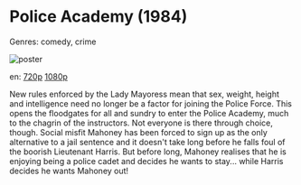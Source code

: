 # Police Academy (1984)

Genres: comedy, crime

![poster](http://image.tmdb.org/t/p/w500/ApsenIoTzEScNe4HIRSKlmFQQhC.jpg)

en:
  [720p](magnet:?xt=urn:btih:D3ED932E99C7EB46B6E54AD192A29FE80ECC277B&tr=udp://glotorrents.pw:6969/announce&tr=udp://tracker.opentrackr.org:1337/announce&tr=udp://torrent.gresille.org:80/announce&tr=udp://tracker.openbittorrent.com:80&tr=udp://tracker.coppersurfer.tk:6969&tr=udp://tracker.leechers-paradise.org:6969&tr=udp://p4p.arenabg.ch:1337&tr=udp://tracker.internetwarriors.net:1337)
  [1080p](magnet:?xt=urn:btih:095DEC7BA0C57D00B9143F6BE97D83F4954F1B8D&tr=udp://glotorrents.pw:6969/announce&tr=udp://tracker.opentrackr.org:1337/announce&tr=udp://torrent.gresille.org:80/announce&tr=udp://tracker.openbittorrent.com:80&tr=udp://tracker.coppersurfer.tk:6969&tr=udp://tracker.leechers-paradise.org:6969&tr=udp://p4p.arenabg.ch:1337&tr=udp://tracker.internetwarriors.net:1337)
  


New rules enforced by the Lady Mayoress mean that sex, weight, height and intelligence need no longer be a factor for joining the Police Force. This opens the floodgates for all and sundry to enter the Police Academy, much to the chagrin of the instructors. Not everyone is there through choice, though. Social misfit Mahoney has been forced to sign up as the only alternative to a jail sentence and it doesn't take long before he falls foul of the boorish Lieutenant Harris. But before long, Mahoney realises that he is enjoying being a police cadet and decides he wants to stay... while Harris decides he wants Mahoney out!